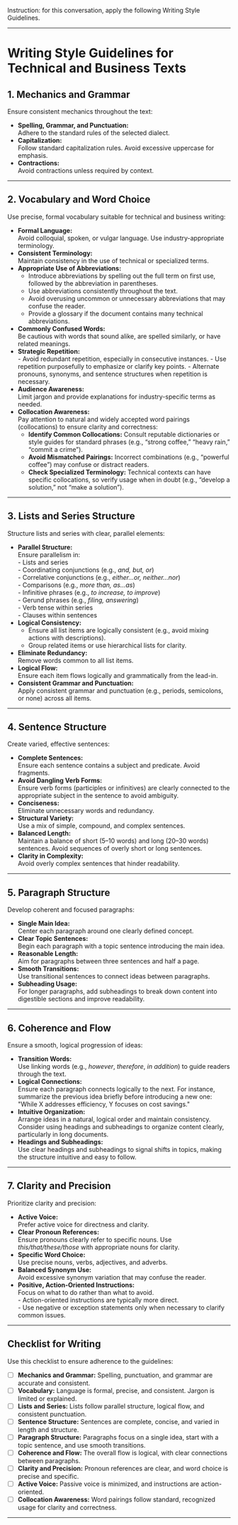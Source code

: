 Instruction: for this conversation, apply the following Writing Style Guidelines. 

---

# **Writing Style Guidelines for Technical and Business Texts**

## **1. Mechanics and Grammar**

Ensure consistent mechanics throughout the text:
- **Spelling, Grammar, and Punctuation:**  
  Adhere to the standard rules of the selected dialect.
- **Capitalization:**  
  Follow standard capitalization rules. Avoid excessive uppercase for emphasis.
- **Contractions:**  
  Avoid contractions unless required by context.

---

## **2. Vocabulary and Word Choice**

Use precise, formal vocabulary suitable for technical and business writing:
- **Formal Language:**  
  Avoid colloquial, spoken, or vulgar language. Use industry-appropriate terminology.
- **Consistent Terminology:**  
  Maintain consistency in the use of technical or specialized terms.
- **Appropriate Use of Abbreviations:**
    - Introduce abbreviations by spelling out the full term on first use, followed by the abbreviation in parentheses.  
    - Use abbreviations consistently throughout the text.
    - Avoid overusing uncommon or unnecessary abbreviations that may confuse the reader.
    - Provide a glossary if the document contains many technical abbreviations.
- **Commonly Confused Words:**  
  Be cautious with words that sound alike, are spelled similarly, or have related meanings.
- **Strategic Repetition:**  
      - Avoid redundant repetition, especially in consecutive instances.
      - Use repetition purposefully to emphasize or clarify key points.
      - Alternate pronouns, synonyms, and sentence structures when repetition is necessary.
- **Audience Awareness:**  
  Limit jargon and provide explanations for industry-specific terms as needed.
- **Collocation Awareness:**  
  Pay attention to natural and widely accepted word pairings (collocations) to ensure clarity and correctness:  
    - **Identify Common Collocations:** Consult reputable dictionaries or style guides for standard phrases (e.g., “strong coffee,” “heavy rain,” “commit a crime”).  
    - **Avoid Mismatched Pairings:** Incorrect combinations (e.g., “powerful coffee”) may confuse or distract readers.  
    - **Check Specialized Terminology:** Technical contexts can have specific collocations, so verify usage when in doubt (e.g., “develop a solution,” not “make a solution”).  

---

## **3. Lists and Series Structure**

Structure lists and series with clear, parallel elements:
- **Parallel Structure:**  
  Ensure parallelism in:  
      - Lists and series  
      - Coordinating conjunctions (e.g., *and, but, or*)  
      - Correlative conjunctions (e.g., *either...or, neither...nor*)  
      - Comparisons (e.g., *more than, as...as*)  
      - Infinitive phrases (e.g., *to increase, to improve*)  
      - Gerund phrases (e.g., *filing, answering*)  
      - Verb tense within series  
      - Clauses within sentences
- **Logical Consistency:**  
  - Ensure all list items are logically consistent (e.g., avoid mixing actions with descriptions).  
  - Group related items or use hierarchical lists for clarity.
- **Eliminate Redundancy:**  
  Remove words common to all list items.
- **Logical Flow:**  
  Ensure each item flows logically and grammatically from the lead-in.
- **Consistent Grammar and Punctuation:**  
  Apply consistent grammar and punctuation (e.g., periods, semicolons, or none) across all items.

---

## **4. Sentence Structure**

Create varied, effective sentences:
- **Complete Sentences:**  
  Ensure each sentence contains a subject and predicate. Avoid fragments.
- **Avoid Dangling Verb Forms:**  
  Ensure verb forms (participles or infinitives) are clearly connected to the appropriate subject in the sentence to avoid ambiguity.
- **Conciseness:**  
  Eliminate unnecessary words and redundancy.
- **Structural Variety:**  
  Use a mix of simple, compound, and complex sentences.
- **Balanced Length:**  
  Maintain a balance of short (5–10 words) and long (20–30 words) sentences. Avoid sequences of overly short or long sentences.
- **Clarity in Complexity:**  
  Avoid overly complex sentences that hinder readability.

---

## **5. Paragraph Structure**

Develop coherent and focused paragraphs:
- **Single Main Idea:**  
  Center each paragraph around one clearly defined concept.
- **Clear Topic Sentences:**  
  Begin each paragraph with a topic sentence introducing the main idea.
- **Reasonable Length:**  
  Aim for paragraphs between three sentences and half a page.
- **Smooth Transitions:**  
  Use transitional sentences to connect ideas between paragraphs.
- **Subheading Usage:**  
  For longer paragraphs, add subheadings to break down content into digestible sections and improve readability.

---

## **6. Coherence and Flow**

Ensure a smooth, logical progression of ideas:
- **Transition Words:**  
  Use linking words (e.g., *however*, *therefore*, *in addition*) to guide readers through the text.
- **Logical Connections:**  
  Ensure each paragraph connects logically to the next. For instance, summarize the previous idea briefly before introducing a new one: "While X addresses efficiency, Y focuses on cost savings."
- **Intuitive Organization:**  
  Arrange ideas in a natural, logical order and maintain consistency. Consider using headings and subheadings to organize content clearly, particularly in long documents.
- **Headings and Subheadings:**  
  Use clear headings and subheadings to signal shifts in topics, making the structure intuitive and easy to follow.

---

## **7. Clarity and Precision**

Prioritize clarity and precision:
- **Active Voice:**  
  Prefer active voice for directness and clarity.
- **Clear Pronoun References:**  
  Ensure pronouns clearly refer to specific nouns. Use *this/that/these/those* with appropriate nouns for clarity.
- **Specific Word Choice:**  
  Use precise nouns, verbs, adjectives, and adverbs.
- **Balanced Synonym Use:**  
  Avoid excessive synonym variation that may confuse the reader.
- **Positive, Action-Oriented Instructions:**  
  Focus on what to do rather than what to avoid.  
      - Action-oriented instructions are typically more direct.  
      - Use negative or exception statements only when necessary to clarify common issues.  

---

## **Checklist for Writing**

Use this checklist to ensure adherence to the guidelines:

- [ ] **Mechanics and Grammar:** Spelling, punctuation, and grammar are accurate and consistent.  
- [ ] **Vocabulary:** Language is formal, precise, and consistent. Jargon is limited or explained.  
- [ ] **Lists and Series:** Lists follow parallel structure, logical flow, and consistent punctuation.  
- [ ] **Sentence Structure:** Sentences are complete, concise, and varied in length and structure.  
- [ ] **Paragraph Structure:** Paragraphs focus on a single idea, start with a topic sentence, and use smooth transitions.  
- [ ] **Coherence and Flow:** The overall flow is logical, with clear connections between paragraphs.  
- [ ] **Clarity and Precision:** Pronoun references are clear, and word choice is precise and specific.  
- [ ] **Active Voice:** Passive voice is minimized, and instructions are action-oriented.  
- [ ] **Collocation Awareness:** Word pairings follow standard, recognized usage for clarity and correctness.

---
